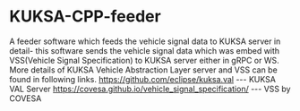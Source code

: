 # KUKSA-CPP-feeder
A feeder software which feeds the vehicle signal data to KUKSA server 
in detail- this software sends the vehicle signal data which was embed with VSS(Vehicle Signal Specification) to KUKSA server either in gRPC or WS. More details of KUKSA Vehicle Abstraction Layer server and VSS can be found in following links.
https://github.com/eclipse/kuksa.val --- KUKSA VAL Server
https://covesa.github.io/vehicle_signal_specification/ --- VSS by COVESA
